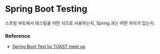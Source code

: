 # Spring Boot Testing

스프링 부트에서 테스팅을 어떤 식으로 사용하는지, Spring 과는 어떤 차이가 있는지.

### Reference

- [Spring Boot Test by TOAST meet up](http://meetup.toast.com/posts/124)